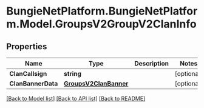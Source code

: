 # BungieNetPlatform.BungieNetPlatform.Model.GroupsV2GroupV2ClanInfo
## Properties

Name | Type | Description | Notes
------------ | ------------- | ------------- | -------------
**ClanCallsign** | **string** |  | [optional] 
**ClanBannerData** | [**GroupsV2ClanBanner**](GroupsV2ClanBanner.md) |  | [optional] 

[[Back to Model list]](../README.md#documentation-for-models) [[Back to API list]](../README.md#documentation-for-api-endpoints) [[Back to README]](../README.md)

